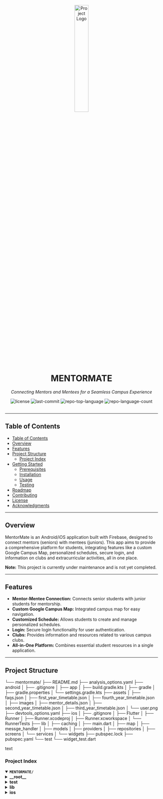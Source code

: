 <div id="top">

<!-- HEADER STYLE: CLASSIC -->
<div align="center">

<img src="readmeai/assets/logos/purple.svg" width="30%" style="position: relative; top: 0; right: 0;" alt="Project Logo"/>

# MENTORMATE

<em>Connecting Mentors and Mentees for a Seamless Campus Experience</em>

<!-- BADGES -->
<img src="https://img.shields.io/github/license/Kaushikmak/mentormate?style=default&logo=opensourceinitiative&logoColor=white&color=0080ff" alt="license">
<img src="https://img.shields.io/github/last-commit/Kaushikmak/mentormate?style=default&logo=git&logoColor=white&color=0080ff" alt="last-commit">
<img src="https://img.shields.io/github/languages/top/Kaushikmak/mentormate?style=default&color=0080ff" alt="repo-top-language">
<img src="https://img.shields.io/github/languages/count/Kaushikmak/mentormate?style=default&color=0080ff" alt="repo-language-count">

<!-- default option, no dependency badges. -->


<!-- default option, no dependency badges. -->

</div>
<br>

---

## Table of Contents

- [Table of Contents](#table-of-contents)
- [Overview](#overview)
- [Features](#features)
- [Project Structure](#project-structure)
    - [Project Index](#project-index)
- [Getting Started](#getting-started)
    - [Prerequisites](#prerequisites)
    - [Installation](#installation)
    - [Usage](#usage)
    - [Testing](#testing)
- [Roadmap](#roadmap)
- [Contributing](#contributing)
- [License](#license)
- [Acknowledgments](#acknowledgments)

---

## Overview

MentorMate is an Android/iOS application built with Firebase, designed to connect mentors (seniors) with mentees (juniors). This app aims to provide a comprehensive platform for students, integrating features like a custom Google Campus Map, personalized schedules, secure login, and information on clubs and extracurricular activities, all in one place.

**Note:** This project is currently under maintenance and is not yet completed.

---

## Features

- **Mentor-Mentee Connection:** Connects senior students with junior students for mentorship.
- **Custom Google Campus Map:** Integrated campus map for easy navigation.
- **Customized Schedule:** Allows students to create and manage personalized schedules.
- **Login:** Secure login functionality for user authentication.
- **Clubs:** Provides information and resources related to various campus clubs.
- **All-in-One Platform:** Combines essential student resources in a single application.

---

## Project Structure

└── mentormate/
├── README.md
├── analysis_options.yaml
├── android
│ ├── .gitignore
│ ├── app
│ ├── build.gradle.kts
│ ├── gradle
│ ├── gradle.properties
│ └── settings.gradle.kts
├── assets
│ ├── faqs.json
│ ├── first_year_timetable.json
│ ├── fourth_year_timetable.json
│ ├── images
│ ├── mentor_details.json
│ ├── second_year_timetable.json
│ ├── third_year_timetable.json
│ └── user.png
├── devtools_options.yaml
├── ios
│ ├── .gitignore
│ ├── Flutter
│ ├── Runner
│ ├── Runner.xcodeproj
│ ├── Runner.xcworkspace
│ └── RunnerTests
├── lib
│ ├── caching
│ ├── main.dart
│ ├── map
│ ├── messge_handler
│ ├── models
│ ├── providers
│ ├── repositories
│ ├── screens
│ └── services
│ └── widgets
├── pubspec.lock
├── pubspec.yaml
└── test
└── widget_test.dart

text

### Project Index
<details open>
	<summary><b><code>MENTORMATE/</code></b></summary>
	<!-- __root__ Submodule -->
	<details>
		<summary><b>__root__</b></summary>
		<blockquote>
			<div class='directory-path' style='padding: 8px 0; color: #666;'>
				<code><b>⦿ __root__</b></code>
			<table style='width: 100%; border-collapse: collapse;'>
			<thead>
				<tr style='background-color: #f8f9fa;'>
					<th style='width: 30%; text-align: left; padding: 8px;'>File Name</th>
					<th style='text-align: left; padding: 8px;'>Summary</th>
				</tr>
			</thead>
				<tr style='border-bottom: 1px solid #eee;'>
					<td style='padding: 8px;'><b><a href='https://github.com/Kaushikmak/mentormate/blob/master/pubspec.yaml'>pubspec.yaml</a></b></td>
					<td style='padding: 8px;'>Configuration file for Flutter projects, specifying dependencies and project metadata.</td>
				</tr>
				<tr style='border-bottom: 1px solid #eee;'>
					<td style='padding: 8px;'><b><a href='https://github.com/Kaushikmak/mentormate/blob/master/devtools_options.yaml'>devtools_options.yaml</a></b></td>
					<td style='padding: 8px;'>Configuration file for Dart DevTools, specifying settings for debugging and profiling.</td>
				</tr>
				<tr style='border-bottom: 1px solid #eee;'>
					<td style='padding: 8px;'><b><a href='https://github.com/Kaushikmak/mentormate/blob/master/analysis_options.yaml'>analysis_options.yaml</a></b></td>
					<td style='padding: 8px;'>Configuration file for Dart static analysis, defining rules and guidelines for code quality.</td>
				</tr>
			</table>
		</blockquote>
	</details>
	<!-- test Submodule -->
	<details>
		<summary><b>test</b></summary>
		<blockquote>
			<div class='directory-path' style='padding: 8px 0; color: #666;'>
				<code><b>⦿ test</b></code>
			<table style='width: 100%; border-collapse: collapse;'>
			<thead>
				<tr style='background-color: #f8f9fa;'>
					<th style='width: 30%; text-align: left; padding: 8px;'>File Name</th>
					<th style='text-align: left; padding: 8px;'>Summary</th>
				</tr>
			</thead>
				<tr style='border-bottom: 1px solid #eee;'>
					<td style='padding: 8px;'><b><a href='https://github.com/Kaushikmak/mentormate/blob/master/test/widget_test.dart'>widget_test.dart</a></b></td>
					<td style='padding: 8px;'>Basic widget test file for Flutter applications.</td>
				</tr>
			</table>
		</blockquote>
	</details>
	<!-- lib Submodule -->
	<details>
		<summary><b>lib</b></summary>
		<blockquote>
			<div class='directory-path' style='padding: 8px 0; color: #666;'>
				<code><b>⦿ lib</b></code>
			<table style='width: 100%; border-collapse: collapse;'>
			<thead>
				<tr style='background-color: #f8f9fa;'>
					<th style='width: 30%; text-align: left; padding: 8px;'>File Name</th>
					<th style='text-align: left; padding: 8px;'>Summary</th>
				</tr>
			</thead>
				<tr style='border-bottom: 1px solid #eee;'>
					<td style='padding: 8px;'><b><a href='https://github.com/Kaushikmak/mentormate/blob/master/lib/main.dart'>main.dart</a></b></td>
					<td style='padding: 8px;'>Entry point of the Flutter application, responsible for initializing and running the app.</td>
				</tr>
			</table>
			<!-- caching Submodule -->
			<details>
				<summary><b>caching</b></summary>
				<blockquote>
					<div class='directory-path' style='padding: 8px 0; color: #666;'>
						<code><b>⦿ lib.caching</b></code>
					<table style='width: 100%; border-collapse: collapse;'>
					<thead>
						<tr style='background-color: #f8f9fa;'>
							<th style='width: 30%; text-align: left; padding: 8px;'>File Name</th>
							<th style='text-align: left; padding: 8px;'>Summary</th>
						</tr>
					</thead>
						<tr style='border-bottom: 1px solid #eee;'>
							<td style='padding: 8px;'><b><a href='https://github.com/Kaushikmak/mentormate/blob/master/lib/caching/avatar_cache_manager.dart'>avatar_cache_manager.dart</a></b></td>
							<td style='padding: 8px;'>Manages the caching of user avatars in the application.</td>
						</tr>
					</table>
				</blockquote>
			</details>
			<!-- widgets Submodule -->
			<details>
				<summary><b>widgets</b></summary>
				<blockquote>
					<div class='directory-path' style='padding: 8px 0; color: #666;'>
						<code><b>⦿ lib.widgets</b></code>
					<table style='width: 100%; border-collapse: collapse;'>
					<thead>
						<tr style='background-color: #f8f9fa;'>
							<th style='width: 30%; text-align: left; padding: 8px;'>File Name</th>
							<th style='text-align: left; padding: 8px;'>Summary</th>
						</tr>
					</thead>
						<tr style='border-bottom: 1px solid #eee;'>
							<td style='padding: 8px;'><b><a href='https://github.com/Kaushikmak/mentormate/blob/master/lib/widgets/mentor_card.dart'>mentor_card.dart</a></b></td>
							<td style='padding: 8px;'>Flutter widget to display mentor information in a card format.</td>
						</tr>
						<tr style='border-bottom: 1px solid #eee;'>
							<td style='padding: 8px;'><b><a href='https://github.com/Kaushikmak/mentormate/blob/master/lib/widgets/custom_drawer.dart'>custom_drawer.dart</a></b></td>
							<td style='padding: 8px;'>A custom-designed drawer widget for Flutter applications.</td>
						</tr>
					</table>
				</blockquote>
			</details>
			<!-- models Submodule -->
			<details>
				<summary><b>models</b></summary>
				<blockquote>
					<div class='directory-path' style='padding: 8px 0; color: #666;'>
						<code><b>⦿ lib.models</b></code>
					<table style='width: 100%; border-collapse: collapse;'>
					<thead>
						<tr style='background-color: #f8f9fa;'>
							<th style='width: 30%; text-align: left; padding: 8px;'>File Name</th>
							<th style='text-align: left; padding: 8px;'>Summary</th>
						</tr>
					</thead>
						<tr style='border-bottom: 1px solid #eee;'>
							<td style='padding: 8px;'><b><a href='https://github.com/Kaushikmak/mentormate/blob/master/lib/models/user_data.g.dart'>user_data.g.dart</a></b></td>
							<td style='padding: 8px;'>Generated code for serializing and deserializing UserData objects in Dart using `json_serializable`.</td>
						</tr>
						<tr style='border-bottom: 1px solid #eee;'>
							<td style='padding: 8px;'><b><a href='https://github.com/Kaushikmak/mentormate/blob/master/lib/models/user_data.dart'>user_data.dart</a></b></td>
							<td style='padding: 8px;'>Defines the `UserData` model class in Dart, which includes information about a user such as ID, name, email, and profile image.</td>
						</tr>
						<tr style='border-bottom: 1px solid #eee;'>
							<td style='padding: 8px;'><b><a href='https://github.com/Kaushikmak/mentormate/blob/master/lib/models/timetable_entry.dart'>timetable_entry.dart</a></b></td>
							<td style='padding: 8px;'>Code>❯ REPLACE-ME</code></td>
						</tr>
						<tr style='border-bottom: 1px solid #eee;'>
							<td style='padding: 8px;'><b><a href='https://github.com/Kaushikmak/mentormate/blob/master/lib/models/faq_item.dart'>faq_item.dart</a></b></td>
							<td style='padding: 8px;'>Code>❯ REPLACE-ME</code></td>
						</tr>
						<tr style='border-bottom: 1px solid #eee;'>
							<td style='padding: 8px;'><b><a href='https://github.com/Kaushikmak/mentormate/blob/master/lib/models/extracurricular.dart'>extracurricular.dart</a></b></td>
							<td style='padding: 8px;'>Code>❯ REPLACE-ME</code></td>
						</tr>
						<tr style='border-bottom: 1px solid #eee;'>
							<td style='padding: 8px;'><b><a href='https://github.com/Kaushikmak/mentormate/blob/master/lib/models/department.dart'>department.dart</a></b></td>
							<td style='padding: 8px;'>Code>❯ REPLACE-ME</code></td>
						</tr>
						<tr style='border-bottom: 1px solid #eee;'>
							<td style='padding: 8px;'><b><a href='https://github.com/Kaushikmak/mentormate/blob/master/lib/models/mentor.dart'>mentor.dart</a></b></td>
							<td style='padding: 8px;'>Code>❯ REPLACE-ME</code></td>
						</tr>
					</table>
				</blockquote>
			</details>
			<!-- providers Submodule -->
			<details>
				<summary><b>providers</b></summary>
				<blockquote>
					<div class='directory-path' style='padding: 8px 0; color: #666;'>
						<code><b>⦿ lib.providers</b></code>
					<table style='width: 100%; border-collapse: collapse;'>
					<thead>
						<tr style='background-color: #f8f9fa;'>
							<th style='width: 30%; text-align: left; padding: 8px;'>File Name</th>
							<th style='text-align: left; padding: 8px;'>Summary</th>
						</tr>
					</thead>
						<tr style='border-bottom: 1px solid #eee;'>
							<td style='padding: 8px;'><b><a href='https://github.com/Kaushikmak/mentormate/blob/master/lib/providers/theme_provider.dart'>theme_provider.dart</a></b></td>
							<td style='padding: 8px;'>Manages the theme settings of the application.</td>
						</tr>
						<tr style='border-bottom: 1px solid #eee;'>
							<td style='padding: 8px;'><b><a href='https://github.com/Kaushikmak/mentormate/blob/master/lib/providers/auth_provider.dart'>auth_provider.dart</a></b></td>
							<td style='padding: 8px;'>Handles authentication logic in the application.</td>
						</tr>
					</table>
				</blockquote>
			</details>
			<!-- screens Submodule -->
			<details>
				<summary><b>screens</b></summary>
				<blockquote>
					<div class='directory-path' style='padding: 8px 0; color: #666;'>
						<code><b>⦿ lib.screens</b></code>
					<table style='width: 100%; border-collapse: collapse;'>
					<thead>
						<tr style='background-color: #f8f9fa;'>
							<th style='width: 30%; text-align: left; padding: 8px;'>File Name</th>
							<th style='text-align: left; padding: 8px;'>Summary</th>
						</tr>
					</thead>
						<tr style='border-bottom: 1px solid #eee;'>
							<td style='padding: 8px;'><b><a href='https://github.com/Kaushikmak/mentormate/blob/master/lib/screens/schedule_page.dart'>schedule_page.dart</a></b></td>
							<td style='padding: 8px;'>Code>❯ REPLACE-ME</code></td>
						</tr>
						<tr style='border-bottom: 1px solid #eee;'>
							<td style='padding: 8px;'><b><a href='https://github.com/Kaushikmak/mentormate/blob/master/lib/screens/mentors_page.dart'>mentors_page.dart</a></b></td>
							<td style='padding: 8px;'>Code>❯ REPLACE-ME</code></td>
						</tr>
						<tr style='border-bottom: 1px solid #eee;'>
							<td style='padding: 8px;'><b><a href='https://github.com/Kaushikmak/mentormate/blob/master/lib/screens/mentor_detail_page.dart'>mentor_detail_page.dart</a></b></td>
							<td style='padding: 8px;'>Code>❯ REPLACE-ME</code></td>
						</tr>
						<tr style='border-bottom: 1px solid #eee;'>
							<td style='padding: 8px;'><b><a href='https://github.com/Kaushikmak/mentormate/blob/master/lib/screens/resources_page.dart'>resources_page.dart</a></b></td>
							<td style='padding: 8px;'>Code>❯ REPLACE-ME</code></td>
						</tr>
						<tr style='border-bottom: 1px solid #eee;'>
							<td style='padding: 8px;'><b><a href='https://github.com/Kaushikmak/mentormate/blob/master/lib/screens/faq_page.dart'>faq_page.dart</a></b></td>
							<td style='padding: 8px;'>Code>❯ REPLACE-ME</code></td>
						</tr>
						<tr style='border-bottom: 1px solid #eee;'>
							<td style='padding: 8px;'><b><a href='https://github.com/Kaushikmak/mentormate/blob/master/lib/screens/settings_page.dart'>settings_page.dart</a></b></td>
							<td style='padding: 8px;'>Code>❯ REPLACE-ME</code></td>
						</tr>
						<tr style='border-bottom: 1px solid #eee;'>
							<td style='padding: 8px;'><b><a href='https://github.com/Kaushikmak/mentormate/blob/master/lib/screens/home_page.dart'>home_page.dart</a></b></td>
							<td style='padding: 8px;'>Code>❯ REPLACE-ME</code></td>
						</tr>
						<tr style='border-bottom: 1px solid #eee;'>
							<td style='padding: 8px;'><b><a href='https://github.com/Kaushikmak/mentormate/blob/master/lib/screens/user_detail_page.dart'>user_detail_page.dart</a></b></td>
							<td style='padding: 8px;'>Code>❯ REPLACE-ME</code></td>
						</tr>
						<tr style='border-bottom: 1px solid #eee;'>
							<td style='padding: 8px;'><b><a href='https://github.com/Kaushikmak/mentormate/blob/master/lib/screens/extracurricular_activities_page.dart'>extracurricular_activities_page.dart</a></b></td>
							<td style='padding: 8px;'>Code>❯ REPLACE-ME</code></td>
						</tr>
						<tr style='border-bottom: 1px solid #eee;'>
							<td style='padding: 8px;'><b><a href='https://github.com/Kaushikmak/mentormate/blob/master/lib/screens/department_page.dart'>department_page.dart</a></b></td>
							<td style='padding: 8px;'>Code>❯ REPLACE-ME</code></td>
						</tr>
						<tr style='border-bottom: 1px solid #eee;'>
							<td style='padding: 8px;'><b><a href='https://github.com/Kaushikmak/mentormate/blob/master/lib/screens/login_page.dart'>login_page.dart</a></b></td>
							<td style='padding: 8px;'>Code>❯ REPLACE-ME</code></td>
						</tr>
						<tr style='border-bottom: 1px solid #eee;'>
							<td style='padding: 8px;'><b><a href='https://github.com/Kaushikmak/mentormate/blob/master/lib/screens/register_page.dart'>register_page.dart</a></b></td>
							<td style='padding: 8px;'>Code>❯ REPLACE-ME</code></td>
						</tr>
					</table>
				</blockquote>
			</details>
			<!-- repositories Submodule -->
			<details>
				<summary><b>repositories</b></summary>
				<blockquote>
					<div class='directory-path' style='padding: 8px 0; color: #666;'>
						<code><b>⦿ lib.repositories</b></code>
					<table style='width: 100%; border-collapse: collapse;'>
					<thead>
						<tr style='background-color: #f8f9fa;'>
							<th style='width: 30%; text-align: left; padding: 8px;'>File Name</th>
							<th style='text-align: left; padding: 8px;'>Summary</th>
						</tr>
					</thead>
						<tr style='border-bottom: 1px solid #eee;'>
							<td style='padding: 8px;'><b><a href='https://github.com/Kaushikmak/mentormate/blob/master/lib/repositories/user_data_repository.dart'>user_data_repository.dart</a></b></td>
							<td style='padding: 8px;'>Code>❯ REPLACE-ME</code></td>
						</tr>
					</table>
				</blockquote>
			</details>
			<!-- services Submodule -->
			<details>
				<summary><b>services</b></summary>
				<blockquote>
					<div class='directory-path' style='padding: 8px 0; color: #666;'>
						<code><b>⦿ lib.services</b></code>
					<table style='width: 100%; border-collapse: collapse;'>
					<thead>
						<tr style='background-color: #f8f9fa;'>
							<th style='width: 30%; text-align: left; padding: 8px;'>File Name</th>
							<th style='text-align: left; padding: 8px;'>Summary</th>
						</tr>
					</thead>
						<tr style='border-bottom: 1px solid #eee;'>
							<td style='padding: 8px;'><b><a href='https://github.com/Kaushikmak/mentormate/blob/master/lib/services/auth_service.dart'>auth_service.dart</a></b></td>
							<td style='padding: 8px;'>Code>❯ REPLACE-ME</code></td>
						</tr>
					</table>
				</blockquote>
			</details>
			<!-- map Submodule -->
			<details>
				<summary><b>map</b></summary>
				<blockquote>
					<div class='directory-path' style='padding: 8px 0; color: #666;'>
						<code><b>⦿ lib.map</b></code>
					<table style='width: 100%; border-collapse: collapse;'>
					<thead>
						<tr style='background-color: #f8f9fa;'>
							<th style='width: 30%; text-align: left; padding: 8px;'>File Name</th>
							<th style='text-align: left; padding: 8px;'>Summary</th>
						</tr>
					</thead>
						<tr style='border-bottom: 1px solid #eee;'>
							<td style='padding: 8px;'><b><a href='https://github.com/Kaushikmak/mentormate/blob/master/lib/map/map_page.dart'>map_page.dart</a></b></td>
							<td style='padding: 8px;'>Code>❯ REPLACE-ME</code></td>
						</tr>
					</table>
				</blockquote>
			</details>
			<!-- messge_handler Submodule -->
			<details>
				<summary><b>messge_handler</b></summary>
				<blockquote>
					<div class='directory-path' style='padding: 8px 0; color: #666;'>
						<code><b>⦿ lib.messge_handler</b></code>
					<table style='width: 100%; border-collapse: collapse;'>
					<thead>
						<tr style='background-color: #f8f9fa;'>
							<th style='width: 30%; text-align: left; padding: 8px;'>File Name</th>
							<th style='text-align: left; padding: 8px;'>Summary</th>
						</tr>
					</thead>
						<tr style='border-bottom: 1px solid #eee;'>
							<td style='padding: 8px;'><b><a href='https://github.com/Kaushikmak/mentormate/blob/master/lib/messge_handler/app_message_handler.dart'>app_message_handler.dart</a></b></td>
							<td style='padding: 8px;'>Code>❯ REPLACE-ME</code></td>
						</tr>
					</table>
				</blockquote>
			</details>
		</blockquote>
	</details>
	<!-- ios Submodule -->
	<details>
		<summary><b>ios</b></summary>
		<blockquote>
			<div class='directory-path' style='padding: 8px 0; color: #666;'>
				<code><b>⦿ ios</b></code>
			<table style='width: 100%; border-collapse: collapse;'>
			<thead>
				<tr style='background-color: #f8f9fa;'>
					<th style='width: 30%; text-align: left; padding: 8px;'>File Name</th>
					<th style='text-align: left; padding: 8px;'>Summary</th>
				</tr>
			</thead>
				<tr style='border-bottom: 1px solid #eee;'>
					<td style='padding: 8px;'><b><a href='https://github.com/Kaushikmak/mentormate/blob/master/ios/.gitignore'>.gitignore</a></b></td>
					<td style='padding: 8px;'>Git ignore file for the iOS project, specifying intentionally untracked files that Git should ignore.</td>
				</tr>
			</table>
			<!-- Runner Submodule -->
			<details>
				<summary><b>Runner</b></summary>
				<blockquote>
					<div class='directory-path' style='padding: 8px 0; color: #666;'>
						<code><b>⦿ ios.Runner</b></code>
					<table style='width: 100%; border-collapse: collapse;'>
					<thead>
						<tr style='background-color: #f8f9fa;'>
							<th style='width: 30%; text-align: left; padding: 8px;'>File Name</th>
							<th style='text-align: left; padding: 8px;'>Summary</th>
						</tr>
					</thead>
						<tr style='border-bottom: 1px solid #eee;'>
							<td style='padding: 8px;'><b><a href='https://github.com/Kaushikmak/mentormate/blob/master/ios/Runner/Configs/AppInfo.xcconfig'>AppInfo.xcconfig</a></b></td>
							<td style='padding: 8px;'>Configuration file for app-specific information in an Xcode project.</td>
						</tr>
						<tr style='border-bottom: 1px solid #eee;'>
							<td style='padding: 8px;'><b><a href='https://github.com/Kaushikmak/mentormate/blob/master/ios/Runner/Assets.xcassets/AppIcon.appiconset/Contents.json'>Contents.json</a></b></td>
							<td style='padding: 8px;'>JSON file that lists the different sizes and resolutions of the app icon for various iOS devices.</td>
						</tr>
						<tr style='border-bottom: 1px solid #eee;'>
							<td style='padding: 8px;'><b><a href='https://github.com/Kaushikmak/mentormate/blob/master/ios/Runner/AppDelegate.swift'>AppDelegate.swift</a></b></td>
							<td style='padding: 8px;'>The application delegate for the iOS app, handling app lifecycle events.</td>
						</tr>
						<tr style='border-bottom: 1px solid #eee;'>
							<td style='padding: 8px;'><b><a href='https://github.com/Kaushikmak/mentormate/blob/master/ios/Runner/Info.plist'>Info.plist</a></b></td>
							<td style='padding: 8px;'>Property list file that contains essential configuration information for an iOS app.</td>
						</tr>
					</table>
				</blockquote>
			</details>
			<!-- Flutter Submodule -->
			<details>
				<summary><b>Flutter</b></summary>
				<blockquote>
					<div class='directory-path' style='padding: 8px 0; color: #666;'>
						<code><b>⦿ ios.Flutter</b></code>
					<table style='width: 100%; border-collapse: collapse;'>
					<thead>
						<tr style='background-color: #f8f9fa;'>
							<th style='width: 30%; text-align: left; padding: 8px;'>File Name</th>
							<th style='text-align: left; padding: 8px;'>Summary</th>
						</tr>
					</thead>
						<tr style='border-bottom: 1px solid #eee;'>
							<td style='padding: 8px;'><b><a href='https://github.com/Kaushikmak/mentormate/blob/master/ios/Flutter/AppFrameworkInfo.plist'>AppFrameworkInfo.plist</a></b></td>
							<td style='padding: 8px;'>Property list file that provides information about the Flutter framework in an iOS app.</td>
						</tr>
					</table>
				</blockquote>
			</details>
			<!-- Runner.xcodeproj Submodule -->
			<details>
				<summary><b>Runner.xcodeproj</b></summary>
				<blockquote>
					<div class='directory-path' style='padding: 8px 0; color: #666;'>
						<code><b>⦿ ios.Runner.xcodeproj</b></code>
					<table style='width: 100%; border-collapse: collapse;'>
					<thead>
						<tr style='background-color: #f8f9fa;'>
							<th style='width: 30%; text-align: left; padding: 8px;'>File Name</th>
							<th style='text-align: left; padding: 8px;'>Summary</th>
						</tr>
					</thead>
						<tr style='border-bottom: 1px solid #eee;'>
							<td style='padding: 8px;'><b><a href='https://github.com/Kaushikmak/mentormate/blob/master/ios/Runner.xcodeproj/project.pbxproj'>project.pbxproj</a></b></td>
							<td style='padding: 8px;'>Xcode project file that contains build settings, file references, and other project-related information.</td>
						</tr>
						<tr style='border-bottom: 1px solid #eee;'>
							<td style='padding: 8px;'><b><a href='https://github.com/Kaushikmak/mentormate/blob/master/ios/Runner.xcodeproj/xcshareddata/xcschemes/Runner.xcscheme'>Runner.xcscheme</a></b></td>
							<td style='padding: 8px;'>Xcode scheme file that defines build and run settings for the app.</td>
						</tr>
					</table>
				</blockquote>
			</details>
			<!-- Runner.xcworkspace Submodule -->
			<details>
				<summary><b>Runner.xcworkspace</b></summary>
				<blockquote>
					<div class='directory-path' style='padding: 8px 0; color: #666;'>
						<code><b>⦿ ios.Runner.xcworkspace</b></code>
					<table style='width: 100%; border-collapse: collapse;'>
					<thead>
						<tr style='background-color: #f8f9fa;'>
							<th style='width: 30%; text-align: left; padding: 8px;'>File Name</th>
							<th style='text-align: left; padding: 8px;'>Summary</th>
						</tr>
					</thead>
						<tr style='border-bottom: 1px solid #eee;'>
							<td style='padding: 8px;'><b><a href='https://github.com/Kaushikmak/mentormate/blob/master/ios/Runner.xcworkspace/contents.xcworkspacedata'>contents.xcworkspacedata</a></b></td>
							<td style='padding: 8px;'>Workspace data file that specifies the project's workspace settings in Xcode.</td>
						</tr>
					</table>
				</blockquote>
			</details>
			<!-- RunnerTests Submodule -->
			<details>
				<summary><b>RunnerTests</b></summary>
				<blockquote>
					<div class='directory-path' style='padding: 8px 0; color: #666;'>
						<code><b>⦿ ios.RunnerTests</b></code>
					<table style='width: 100%; border-collapse: collapse;'>
					<thead>
						<tr style='background-color: #f8f9fa;'>
							<th style='width: 30%; text-align: left; padding: 8px;'>File Name</th>
							<th style='text-align: left; padding: 8px;'>Summary</th>
						</tr>
					</thead>
						<tr style='border-bottom: 1px solid #eee;'>
							<td style='padding: 8px;'><b><a href='https://github.com/Kaushikmak/mentormate/blob/master/ios/RunnerTests/Info.plist'>Info.plist</a></b></td>
							<td style='padding: 8px;'>Property list file containing configuration information for the test target.</td>
						</tr>
					</table>
				</blockquote>
			</
